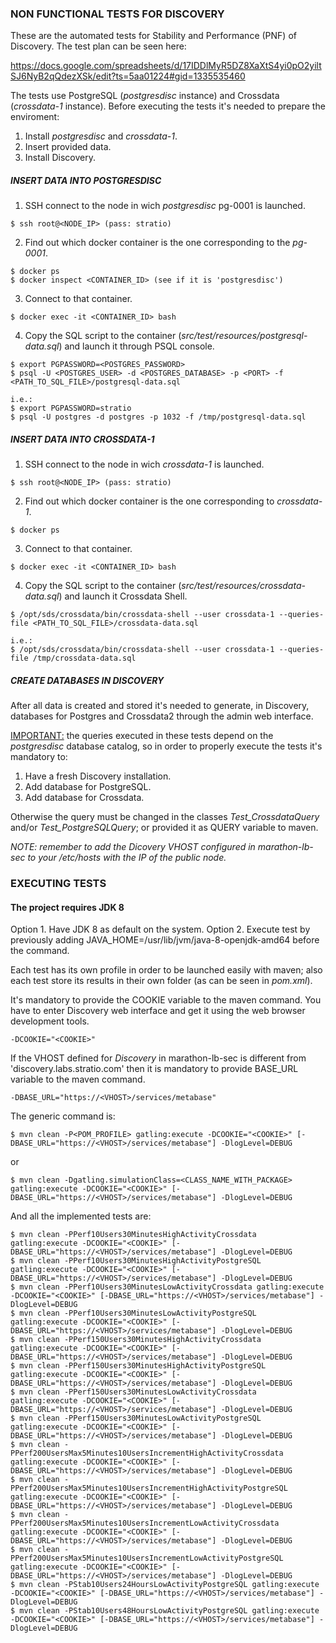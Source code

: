 ### NON FUNCTIONAL TESTS FOR DISCOVERY

These are the automated tests for Stability and Performance (PNF) of Discovery. The test plan can be seen here:

https://docs.google.com/spreadsheets/d/17IDDlMyR5DZ8XaXtS4yi0pO2yiltSJ6NyB2qQdezXSk/edit?ts=5aa01224#gid=1335535460  

The tests use PostgreSQL (<i>postgresdisc</i> instance) and Crossdata (<i>crossdata-1</i> instance). Before executing the tests it's needed to prepare the enviroment:
1. Install <i>postgresdisc</i> and <i>crossdata-1</i>.
2. Insert provided data.
3. Install Discovery.

##### INSERT DATA INTO <i>POSTGRESDISC</i>

1. SSH connect to the node in wich <i>postgresdisc</i> pg-0001 is launched.
```
$ ssh root@<NODE_IP> (pass: stratio)
```
2. Find out which docker container is the one corresponding to the <i>pg-0001</i>.
```
$ docker ps
$ docker inspect <CONTAINER_ID> (see if it is 'postgresdisc')	
```
3. Connect to that container.
```
$ docker exec -it <CONTAINER_ID> bash
```
4. Copy the SQL script to the container (<i>src/test/resources/postgresql-data.sql</i>) and launch it through PSQL console.
```
$ export PGPASSWORD=<POSTGRES_PASSWORD>
$ psql -U <POSTGRES_USER> -d <POSTGRES_DATABASE> -p <PORT> -f <PATH_TO_SQL_FILE>/postgresql-data.sql
 
i.e.:
$ export PGPASSWORD=stratio
$ psql -U postgres -d postgres -p 1032 -f /tmp/postgresql-data.sql
```

##### INSERT DATA INTO <i>CROSSDATA-1</i>

1. SSH connect to the node in wich <i>crossdata-1</i> is launched.
```
$ ssh root@<NODE_IP> (pass: stratio)
```
2. Find out which docker container is the one corresponding to <i>crossdata-1</i>.
```
$ docker ps
```
3. Connect to that container.
```
$ docker exec -it <CONTAINER_ID> bash
```
4. Copy the SQL script to the container (<i>src/test/resources/crossdata-data.sql</i>) and launch it Crossdata Shell.
```
$ /opt/sds/crossdata/bin/crossdata-shell --user crossdata-1 --queries-file <PATH_TO_SQL_FILE>/crossdata-data.sql
 
i.e.:
$ /opt/sds/crossdata/bin/crossdata-shell --user crossdata-1 --queries-file /tmp/crossdata-data.sql
```

##### CREATE DATABASES IN DISCOVERY

After all data is created and stored it's needed to generate, in Discovery, databases for Postgres and Crossdata2 through the admin web interface.

<u>IMPORTANT:</u> the queries executed in these tests depend on the <i>postgresdisc</i> database catalog, so in order to properly execute the tests it's mandatory to:
1. Have a fresh Discovery installation.
2. Add database for PostgreSQL.
3. Add database for Crossdata.

Otherwise the query must be changed in the classes <i>Test_CrossdataQuery</i> and/or <i>Test_PostgreSQLQuery</i>; or provided it as QUERY variable to maven.

<i>NOTE: remember to add the Dicovery VHOST configured in marathon-lb-sec to your /etc/hosts with the IP of the public node.</i>

### EXECUTING TESTS

#### The project requires JDK 8
Option 1. Have JDK 8 as default on the system.
Option 2. Execute test by previously adding JAVA_HOME=/usr/lib/jvm/java-8-openjdk-amd64 before the command.

Each test has its own profile in order to be launched easily with maven; also each test store its results in their own folder (as can be seen in <i>pom.xml</i>).

It's mandatory to provide the COOKIE variable to the maven command. You have to enter Discovery web interface and get it using the web browser development tools.
```
-DCOOKIE="<COOKIE>"
```
If the VHOST defined for <i>Discovery</i> in marathon-lb-sec is different from 'discovery.labs.stratio.com' then it is mandatory to provide BASE_URL variable to the maven command.
```
-DBASE_URL="https://<VHOST>/services/metabase"
```
The generic command is:
```
$ mvn clean -P<POM_PROFILE> gatling:execute -DCOOKIE="<COOKIE>" [-DBASE_URL="https://<VHOST>/services/metabase"] -DlogLevel=DEBUG
```
or
```
$ mvn clean -Dgatling.simulationClass=<CLASS_NAME_WITH_PACKAGE> gatling:execute -DCOOKIE="<COOKIE>" [-DBASE_URL="https://<VHOST>/services/metabase"] -DlogLevel=DEBUG
```
And all the implemented tests are:
```
$ mvn clean -PPerf10Users30MinutesHighActivityCrossdata gatling:execute -DCOOKIE="<COOKIE>" [-DBASE_URL="https://<VHOST>/services/metabase"] -DlogLevel=DEBUG
$ mvn clean -PPerf10Users30MinutesHighActivityPostgreSQL gatling:execute -DCOOKIE="<COOKIE>" [-DBASE_URL="https://<VHOST>/services/metabase"] -DlogLevel=DEBUG
$ mvn clean -PPerf10Users30MinutesLowActivityCrossdata gatling:execute -DCOOKIE="<COOKIE>" [-DBASE_URL="https://<VHOST>/services/metabase"] -DlogLevel=DEBUG
$ mvn clean -PPerf10Users30MinutesLowActivityPostgreSQL gatling:execute -DCOOKIE="<COOKIE>" [-DBASE_URL="https://<VHOST>/services/metabase"] -DlogLevel=DEBUG
$ mvn clean -PPerf150Users30MinutesHighActivityCrossdata gatling:execute -DCOOKIE="<COOKIE>" [-DBASE_URL="https://<VHOST>/services/metabase"] -DlogLevel=DEBUG
$ mvn clean -PPerf150Users30MinutesHighActivityPostgreSQL gatling:execute -DCOOKIE="<COOKIE>" [-DBASE_URL="https://<VHOST>/services/metabase"] -DlogLevel=DEBUG
$ mvn clean -PPerf150Users30MinutesLowActivityCrossdata gatling:execute -DCOOKIE="<COOKIE>" [-DBASE_URL="https://<VHOST>/services/metabase"] -DlogLevel=DEBUG
$ mvn clean -PPerf150Users30MinutesLowActivityPostgreSQL gatling:execute -DCOOKIE="<COOKIE>" [-DBASE_URL="https://<VHOST>/services/metabase"] -DlogLevel=DEBUG
$ mvn clean -PPerf200UsersMax5Minutes10UsersIncrementHighActivityCrossdata gatling:execute -DCOOKIE="<COOKIE>" [-DBASE_URL="https://<VHOST>/services/metabase"] -DlogLevel=DEBUG
$ mvn clean -PPerf200UsersMax5Minutes10UsersIncrementHighActivityPostgreSQL gatling:execute -DCOOKIE="<COOKIE>" [-DBASE_URL="https://<VHOST>/services/metabase"] -DlogLevel=DEBUG
$ mvn clean -PPerf200UsersMax5Minutes10UsersIncrementLowActivityCrossdata gatling:execute -DCOOKIE="<COOKIE>" [-DBASE_URL="https://<VHOST>/services/metabase"] -DlogLevel=DEBUG
$ mvn clean -PPerf200UsersMax5Minutes10UsersIncrementLowActivityPostgreSQL gatling:execute -DCOOKIE="<COOKIE>" [-DBASE_URL="https://<VHOST>/services/metabase"] -DlogLevel=DEBUG
$ mvn clean -PStab10Users24HoursLowActivityPostgreSQL gatling:execute -DCOOKIE="<COOKIE>" [-DBASE_URL="https://<VHOST>/services/metabase"] -DlogLevel=DEBUG
$ mvn clean -PStab10Users48HoursLowActivityPostgreSQL gatling:execute -DCOOKIE="<COOKIE>" [-DBASE_URL="https://<VHOST>/services/metabase"] -DlogLevel=DEBUG
```
